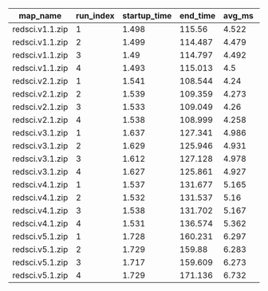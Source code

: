 | map_name        | run_index | startup_time | end_time | avg_ms | min_ms | max_ms | ticks | execution_time | effective_UPS | factorio_version | executable_type | 
|-----------------|-----------|--------------|----------|--------|--------|--------|-------|----------------|---------------|------------------|-----------------| 
| redsci.v1.1.zip | 1         | 1.498        | 115.56   | 4.522  | 3.936  | 7.534  | 25000 | 113046.218     | 221.1         | 0.16.51          | headless        | 
| redsci.v1.1.zip | 2         | 1.499        | 114.487  | 4.479  | 3.905  | 7.454  | 25000 | 111977.263     | 223.2         | 0.16.51          | headless        | 
| redsci.v1.1.zip | 3         | 1.49         | 114.797  | 4.492  | 3.914  | 7.486  | 25000 | 112297.241     | 222.6         | 0.16.51          | headless        | 
| redsci.v1.1.zip | 4         | 1.493        | 115.013  | 4.5    | 3.928  | 7.498  | 25000 | 112502.122     | 222.2         | 0.16.51          | headless        | 
| redsci.v2.1.zip | 1         | 1.541        | 108.544  | 4.24   | 3.672  | 9.704  | 25000 | 105996.91      | 235.8         | 0.16.51          | headless        | 
| redsci.v2.1.zip | 2         | 1.539        | 109.359  | 4.273  | 3.689  | 10.512 | 25000 | 106815.34      | 234           | 0.16.51          | headless        | 
| redsci.v2.1.zip | 3         | 1.533        | 109.049  | 4.26   | 3.681  | 10.481 | 25000 | 106512.405     | 234.7         | 0.16.51          | headless        | 
| redsci.v2.1.zip | 4         | 1.538        | 108.999  | 4.258  | 3.686  | 10.812 | 25000 | 106456.719     | 234.8         | 0.16.51          | headless        | 
| redsci.v3.1.zip | 1         | 1.637        | 127.341  | 4.986  | 4.657  | 8.083  | 25000 | 124648.379     | 200.5         | 0.16.51          | headless        | 
| redsci.v3.1.zip | 2         | 1.629        | 125.946  | 4.931  | 4.59   | 8.04   | 25000 | 123266.048     | 202.8         | 0.16.51          | headless        | 
| redsci.v3.1.zip | 3         | 1.612        | 127.128  | 4.978  | 4.626  | 8.07   | 25000 | 124458.203     | 200.8         | 0.16.51          | headless        | 
| redsci.v3.1.zip | 4         | 1.627        | 125.861  | 4.927  | 4.591  | 8.005  | 25000 | 123179.538     | 202.9         | 0.16.51          | headless        | 
| redsci.v4.1.zip | 1         | 1.537        | 131.677  | 5.165  | 4.873  | 7.988  | 25000 | 129132.472     | 193.5         | 0.16.51          | headless        | 
| redsci.v4.1.zip | 2         | 1.532        | 131.537  | 5.16   | 4.907  | 8.061  | 25000 | 129002.016     | 193.7         | 0.16.51          | headless        | 
| redsci.v4.1.zip | 3         | 1.538        | 131.702  | 5.167  | 4.87   | 8.029  | 25000 | 129166.241     | 193.5         | 0.16.51          | headless        | 
| redsci.v4.1.zip | 4         | 1.531        | 136.574  | 5.362  | 4.887  | 7.976  | 25000 | 134044.079     | 186.5         | 0.16.51          | headless        | 
| redsci.v5.1.zip | 1         | 1.728        | 160.231  | 6.297  | 5.56   | 10.245 | 25000 | 157430.182     | 158.8         | 0.16.51          | headless        | 
| redsci.v5.1.zip | 2         | 1.729        | 159.88   | 6.283  | 5.545  | 10.262 | 25000 | 157076.643     | 159.1         | 0.16.51          | headless        | 
| redsci.v5.1.zip | 3         | 1.717        | 159.609  | 6.273  | 5.522  | 10.134 | 25000 | 156816.41      | 159.4         | 0.16.51          | headless        | 
| redsci.v5.1.zip | 4         | 1.729        | 171.136  | 6.732  | 5.567  | 10.123 | 25000 | 168309.286     | 148.5         | 0.16.51          | headless        | 

